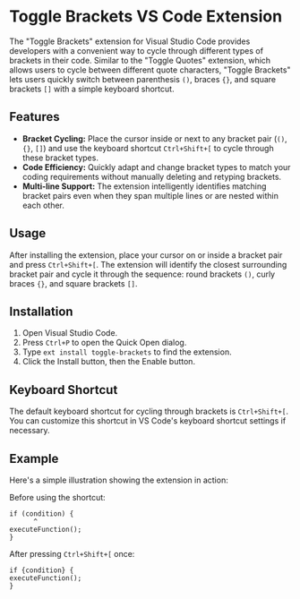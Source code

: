 # Toggle Brackets VS Code Extension

The "Toggle Brackets" extension for Visual Studio Code provides developers with a convenient way to cycle through different types of brackets in their code. Similar to the "Toggle Quotes" extension, which allows users to cycle between different quote characters, "Toggle Brackets" lets users quickly switch between parenthesis `()`, braces `{}`, and square brackets `[]` with a simple keyboard shortcut.

## Features

- **Bracket Cycling:** Place the cursor inside or next to any bracket pair (`()`, `{}`, `[]`) and use the keyboard shortcut `Ctrl+Shift+[` to cycle through these bracket types.
- **Code Efficiency:** Quickly adapt and change bracket types to match your coding requirements without manually deleting and retyping brackets.
- **Multi-line Support:** The extension intelligently identifies matching bracket pairs even when they span multiple lines or are nested within each other.

## Usage

After installing the extension, place your cursor on or inside a bracket pair and press `Ctrl+Shift+[`. The extension will identify the closest surrounding bracket pair and cycle it through the sequence: round brackets `()`, curly braces `{}`, and square brackets `[]`.

## Installation

1. Open Visual Studio Code.
2. Press `Ctrl+P` to open the Quick Open dialog.
3. Type `ext install toggle-brackets` to find the extension.
4. Click the Install button, then the Enable button.

## Keyboard Shortcut

The default keyboard shortcut for cycling through brackets is `Ctrl+Shift+[`. You can customize this shortcut in VS Code's keyboard shortcut settings if necessary.

## Example

Here's a simple illustration showing the extension in action:

Before using the shortcut:
```
if (condition) {
      ^
executeFunction();
}
```

After pressing `Ctrl+Shift+[` once:
```
if {condition} {
executeFunction();
}
```